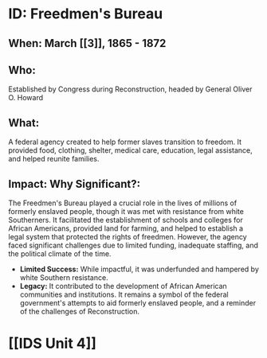# ID: Freedmen's Bureau 
## When: March [[3]], 1865 - 1872
## Who: 
Established by Congress during Reconstruction, headed by General Oliver O. Howard
## What: 
A federal agency created to help former slaves transition to freedom. It provided food, clothing, shelter, medical care, education, legal assistance, and helped reunite families.  
## Impact: Why Significant?: 
The Freedmen's Bureau played a crucial role in the lives of millions of formerly enslaved people, though it was met with resistance from white Southerners. It facilitated the establishment of schools and colleges for African Americans, provided land for farming, and helped to establish a legal system that protected the rights of freedmen. However, the agency faced significant challenges due to limited funding, inadequate staffing, and the  political climate of the time. 

* **Limited Success:** While impactful, it was underfunded and hampered by white Southern resistance.
* **Legacy:**  It contributed to the development of African American communities and institutions.  It remains a symbol of the federal government's attempts to aid formerly enslaved people, and a reminder of the challenges of Reconstruction. 

# [[IDS Unit 4]]